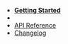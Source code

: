 -   [**Getting Started**](getting-started)
-   &nbsp;
-   [API Reference](api)
-   [Changelog](CHANGELOG)
